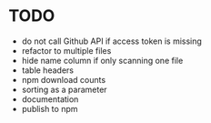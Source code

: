 # TODO

- do not call Github API if access token is missing
- refactor to multiple files
- hide name column if only scanning one file
- table headers
- npm download counts
- sorting as a parameter
- documentation
- publish to npm

